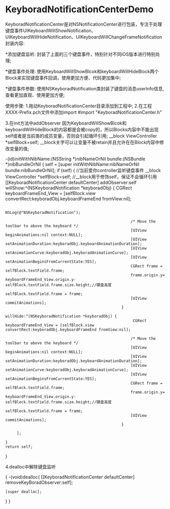 KeyboradNotificationCenterDemo
==============================

KeyboradNotificationCenter是对NSNotificationCenter进行包装，专注于处理键盘事件UIKeyboardWillShowNotification、UIKeyboardWillHideNotification、UIKeyboardWillChangeFrameNotification
封装内容:

*添加键盘监听: 封装了上面的三个键盘事件，特别针对不同iOS版本进行特别处理;

*键盘事件处理: 使用KeyboardWillShowBlcok和keyboardWillHideBlock两个Block来实现键盘事件回调，使用更加方便、代码更加集中;

*键盘事件参数: 使用NSKeyboradNotification类封装了键盘的消息userInfo信息,查看更加直观、使用更加方便;


使用步骤:
1.拖动KeyboradNotificationCenter目录添加到工程中;
2.在工程XXXX-Prefix.pch文件中添加import
#import "KeyboradNotificationCenter.h"
    
3.在init方法中addObserver
因为KeyboardWillShowBlcok和keyboardWillHideBlock的内容都是会被copy的，所以Blocks内容中不能出现self或者是当前类的成员变量，否则会引起循环引用;
__block ViewController *selfBlock=self;
__block关字可以让变量不被retain并且允许在在Block内容中修改变量的值;

-(id)initWithNibName:(NSString *)nibNameOrNil bundle:(NSBundle *)nibBundleOrNil
{
    self = [super initWithNibName:nibNameOrNil bundle:nibBundleOrNil];
    if (self) {
        //当前爱你controller监听键盘事件
        __block ViewController *selfBlock=self;
        //__block用于修饰self，保证不会循环引用
        [[KeyboradNotificationCenter defaultCenter] addObserver:self
                                                       willShow:^(NSKeyboradNotification *keyboradObj) {
                                                           CGRect keyboardFrameEnd_View = [selfBlock.view convertRect:keyboradObj.keyboardFrameEnd fromView:nil];
                                                           
                                                           NSLog(@"NSKeyboradNotification");
                                                           
                                                           /* Move the toolbar to above the keyboard */
                                                           [UIView beginAnimations:nil context:NULL];
                                                           [UIView setAnimationDuration:keyboradObj.keyboardAnimationDuration];
                                                           [UIView setAnimationCurve:keyboradObj.keyboradAnimationCurve];
                                                           [UIView setAnimationBeginsFromCurrentState:YES];
                                                           CGRect frame = selfBlock.textField.frame;
                                                           frame.origin.y= keyboardFrameEnd_View.origin.y-selfBlock.textField.frame.size.height;//键盘高度
                                                           selfBlock.textField.frame = frame;
                                                           [UIView commitAnimations];
                                                       }
                                                       willHide:^(NSKeyboradNotification *keyboradObj) {
                                                            CGRect keyboardFrameEnd_View = [selfBlock.view convertRect:keyboradObj.keyboardFrameEnd fromView:nil];
                                                           
                                                           /* Move the toolbar to above the keyboard */
                                                           [UIView beginAnimations:nil context:NULL];
                                                           [UIView setAnimationDuration:keyboradObj.keyboardAnimationDuration];
                                                           [UIView setAnimationCurve:keyboradObj.keyboradAnimationCurve];
                                                           [UIView setAnimationBeginsFromCurrentState:YES];
                                                           CGRect frame = selfBlock.textField.frame;
                                                           frame.origin.y= keyboardFrameEnd_View.origin.y-selfBlock.textField.frame.size.height;//键盘高度
                                                           selfBlock.textField.frame = frame;
                                                           [UIView commitAnimations];
                                                       }

         ];

    }
    return self;
}

4.dealloc中解除键盘监听

{
-(void)dealloc{
    [[KeyboradNotificationCenter defaultCenter] removeKeyBoradObserver:self];
    
    [super dealloc];
}
}



